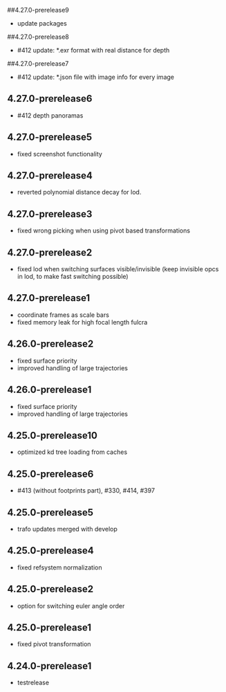 ##4.27.0-prerelease9
- update packages

##4.27.0-prerelease8
- #412 update: *.exr format with real distance for depth

##4.27.0-prerelease7
- #412 update: *.json file with image info for every image

## 4.27.0-prerelease6
- #412 depth panoramas

## 4.27.0-prerelease5
- fixed screenshot functionality

## 4.27.0-prerelease4
- reverted polynomial distance decay for lod. 

## 4.27.0-prerelease3
- fixed wrong picking when using pivot based transformations

## 4.27.0-prerelease2
- fixed lod when switching surfaces visible/invisible (keep invisible opcs in lod, to make fast switching possible)

## 4.27.0-prerelease1
- coordinate frames as scale bars
- fixed memory leak for high focal length fulcra

## 4.26.0-prerelease2 
- fixed surface priority 
- improved handling of large trajectories

## 4.26.0-prerelease1
- fixed surface priority 
- improved handling of large trajectories

## 4.25.0-prerelease10
- optimized kd tree loading from caches

## 4.25.0-prerelease6
- #413 (without footprints part), #330, #414, #397

## 4.25.0-prerelease5
- trafo updates merged with develop

## 4.25.0-prerelease4
- fixed refsystem normalization

## 4.25.0-prerelease2
- option for switching euler angle order

## 4.25.0-prerelease1
- fixed pivot transformation

## 4.24.0-prerelease1
- testrelease

